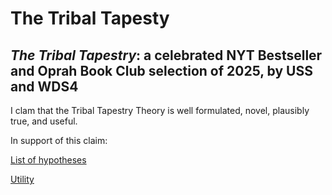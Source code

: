 The Tribal Tapesty
=====

*The Tribal Tapestry*: a celebrated NYT Bestseller and Oprah Book Club selection of 2025, by USS and WDS4
-----

I clam that the Tribal Tapestry Theory is well formulated, novel, plausibly true, and useful.

In support of this claim:

[List of hypotheses](https://github.com/wds4/tribal-tapestry/blob/main/essays/bookJustification/hypotheses/README.md)

[Utility](https://github.com/wds4/tribal-tapestry/blob/main/essays/bookJustification/utility.md)

